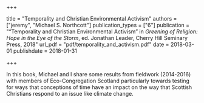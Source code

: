 +++

title = "Temporality and Christian Environmental Activism"
authors = ["jeremy", "Michael S. Northcott"]
publication_types = ["6"]
publication = "&ldquo;Temporality and Christian Environmental Activism&rdquo; in <em>Greening of Religion: Hope in the Eye of the Storm</em>, ed. Jonathan Leader, Cherry Hill Seminary Press, 2018"
url_pdf = "pdf/temporality_and_activism.pdf"
date = 2018-03-01
publishdate = 2018-01-31

+++

In this book, Michael and I share some results from fieldwork (2014-2016) with members of Eco-Congregation Scotland particularly towards testing for ways that conceptions of time have an impact on the way that Scottish Christians respond to an issue like climate change.